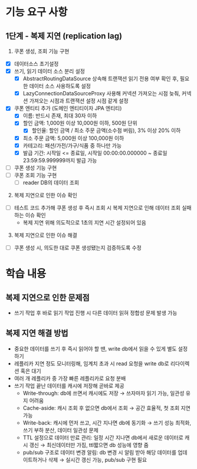 # 기능 요구 사항

## 1단계 - 복제 지연 (replication lag)

1. 쿠폰 생성, 조회 기능 구현

- [x] 데이터소스 초기설정
- [x] 쓰기, 읽기 데이터 소스 분리 설정
    - [x] AbstractRoutingDataSource 상속해 트랜잭션 읽기 전용 여부 확인 후, 필요한 데이터 소스 사용하도록 설정
    - [x] LazyConnectionDataSourceProxy 사용해 커넥션 가져오는 시점 늦춰, 커넥션 가져오는 시점과 트랜잭션 설정 시점 같게 설정
- [x] 쿠폰 엔티티 추가 (도메인 엔티티이자 JPA 엔티티)
    - [x] 이름: 반드시 존재, 최대 30자 이하
    - [x] 할인 금액: 1,000원 이상 10,000원 이하, 500원 단위
        - [x] 할인율: 할인 금액 / 최소 주문 금액(소수점 버림), 3% 이상 20% 이하
    - [x] 최소 주문 금액: 5,000원 이상 100,000원 이하
    - [x] 카테고리: 패션/가전/가구/식품 중 하나만 가능
    - [x] 발급 기간: 시작일 <= 종료일, 시작일 00:00:00.000000 ~ 종료일 23:59:59.999999까지 발급 가능
- [ ] 쿠폰 생성 기능 구현
- [ ] 쿠폰 조회 기능 구현
    - [ ] reader DB의 데이터 조회

2. 복제 지연으로 인한 이슈 확인

- [ ] 테스트 코드 추가해 쿠폰 생성 후 즉시 조회 시 복제 지연으로 인해 데이터 조회 실패하는 이슈 확인
    - 복제 지연 위해 의도적으로 1초의 지연 시간 설정되어 있음

3. 복제 지연으로 인한 이슈 해결

- [ ] 쿠폰 생성 시, 의도한 대로 쿠폰 생성됐는지 검증하도록 수정

# 학습 내용

## 복제 지연으로 인한 문제점

- 쓰기 작업 후 바로 읽기 작업 진행 시 다른 데이터 읽혀 정합성 문제 발생 가능

## 복제 지연 해결 방법

- 중요한 데이터를 쓰기 후 즉시 읽어야 할 땐, write db에서 읽을 수 있게 별도 설정하기
- 레플리카 지연 정도 모니터링해, 임계치 초과 시 read 요청을 write db로 리다이렉션 혹은 대기
- 여러 개 레플리카 중 가장 빠른 레플리카로 요청 분배
- 쓰기 작업 끝난 데이터를 캐시에 저장해 곧바로 제공
    - Write-through: db에 쓰면서 캐시에도 저장 → 쓰자마자 읽기 가능, 일관성 유지 어려움
    - Cache-aside: 캐시 조회 후 없으면 db에서 조회 → 공간 효율적, 첫 조회 지연 가능
    - Write-back: 캐시에 먼저 쓰고, 시간 지나면 db에 동기화 → 쓰기 성능 최적화, 쓰기 부하 분산, 데이터 일관성 문제
    - TTL 설정으로 데이터 만료 관리: 일정 시간 지나면 db에서 새로운 데이터로 캐시 갱신 → 최신데이터만 가짐, ttl짧으면 db 성능에 영향 줌
    - pub/sub 구조로 데이터 변경 알림: db 변경 시 알림 받아 해당 데이터를 업데이트하거나 삭제 → 실시간 갱신 가능, pub/sub 구현 필요
